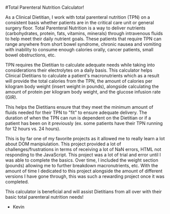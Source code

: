 #Total Parenteral Nutrition Calculator!

As a Clinical Dietitian, I work with total parenteral nutrition (TPN) on a consistent basis whether patients are in the
critical care unit or general surgery floor. Total Parenteral Nutrition is a way to deliver nutrients (carbohydrates, 
protein, fats, vitamins, minerals) through intravenous fluids to help meet their daily nutrient goals. These patients 
that require TPN can range anywhere from short bowel syndrome, chronic nausea and vomiting with inability to consume
enough calories orally, cancer patients, small bowel obstructions, etc. 

TPN requires the Dietitian to calculate adequate needs while taking into considerations their electrolytes on a daily 
basis. This calculator helps Clinical Dietitians to calculate a patient's macronutrients which as a result will provide
the total calories from the TPN, the amount of calories per kilogram body weight (insert weight in pounds), alongside
calculating the amount of protein per kilogram body weight, and the glucose infusion rate (GIR). 

This helps the Dietitians ensure that they meet the minimum amount of fluids needed for their TPN to "fit" to ensure
adequate delivery. The duration of when the TPN can run is dependent on the Dietitian or if a patient has been on it previously
(ex. some patients have their TPN running for 12 hours vs. 24 hours).

This is by far one of my favorite projects as it allowed me to really learn a lot about DOM manipiulation. This project provided 
a lot of challenges/frustrations in terms of receiving a lot of NaN errors, HTML not responding to the JavaScript. This project 
was a lot of trial and error until I was able to complete the basics. Over time, I included the weight section (pounds) allowing 
me to further breakdown macronutrients, etc. With the amount of time I dedicated to this project alongside the amount of different
versions I have gone through, this was such a rewarding project once it was completed. 

This calculator is beneficial and will assist Dietitians from all over with their basic total parenteral nutrition needs! 

- Kevin
